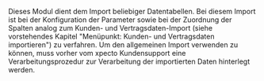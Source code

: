 Dieses Modul dient dem Import beliebiger Datentabellen. Bei diesem Import ist bei der Konfiguration der Parameter sowie bei der Zuordnung der Spalten
analog zum Kunden- und Vertragsdaten-Import (siehe vorstehendes Kapitel "Menüpunkt: Kunden- und Vertragsdaten importieren") zu verfahren. Um den
allgemeinen Import verwenden zu können, muss vorher vom xpecto Kundensupport eine Verarbeitungsprozedur zur Verarbeitung der importierten Daten
hinterlegt werden.
